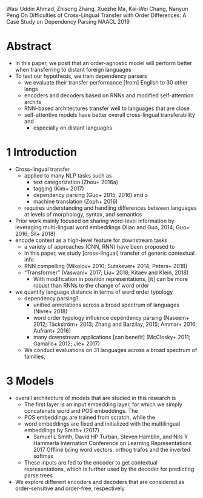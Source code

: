 Wasi Uddin Ahmad, Zhisong Zhang, Xuezhe Ma, Kai-Wei Chang, Nanyun Peng
On Difficulties of Cross-Lingual Transfer with Order Differences:
  A Case Study on Dependency Parsing
NAACL 2019

# Abstract

* In this paper, we posit that an order-agnostic model will perform better
  when transferring to distant foreign languages
* To test our hypothesis, we train dependency parsers
  * we evaluate their transfer performance [from] English to 30 other langs
  * encoders and decoders based on RNNs and modified self-attention archits
  * RNN-based architectures transfer well to languages that are close
  * self-attentive models have better overall cross-lingual transferability and
    * especially on distant languages

# 1 Introduction

* Cross-lingual transfer
  * applied to many NLP tasks such as
    * text categorization (Zhou+ 2016a)
    * tagging (Kim+ 2017)
    * dependency parsing (Guo+ 2015, 2016) and o
    * machine translation (Zoph+ 2016)
  * requires understanding and handling differences between languages
    at levels of morphology, syntax, and semantics
* Prior work mainly focused on sharing word-level information by leveraging
  multi-lingual word embeddings (Xiao and Guo, 2014; Guo+ 2016; Sil+ 2018)
* encode context as a high-level feature for downstream tasks
  * a variety of approaches (CNN, RNN) have been proposed to
  * In this paper, we study [cross-lingual] transfer of generic contextual info
  * RNN compelling (Mikolov+ 2010; Sutskever+ 2014; Peters+ 2018)
  * “Transformer” (Vaswani+ 2017; Liu+ 2018; Kitaev and Klein, 2018)
    * With modification in position representations, [it] can be more robust
      than RNNs to the change of word order
* we quantify language distance in terms of word order typology
  * dependency parsing?
    * unified annotations across a broad spectrum of languages (Nivre+ 2018)
    * word order typology influence dependency parsing
      (Naseem+ 2012; Täckström+ 2013; Zhang and Barzilay, 2015; Ammar+ 2016;
      Aufrant+ 2016)
    * many downstream applications [can benefit]
      (McClosky+ 2011; Gamallo+ 2012; Jie+ 2017)
  * We conduct evaluations on 31 languages across a broad spectrum of families,

# 3 Models

* overall architecture of models that are studied in this research is
  * The first layer is an input embedding layer, for which we simply
    concatenate word and POS embeddings. The
  * POS embeddings are trained from scratch, while the
  * word embeddings are fixed and initialized with the multilingual embeddings
    by Smith+ (2017)
    * Samuel L Smith, David HP Turban, Steven Hamblin, and Nils Y Hammerla
      Internation Conference on Learning Representations 2017
      Offline biling word vectors, orthog trafos and the inverted softmax
  * These inputs are fed to the encoder to get contextual representations,
    which is further used by the decoder for predicting parse trees
* We explore different encoders and decoders that are considered as
  order-sensitive and order-free, respectively
